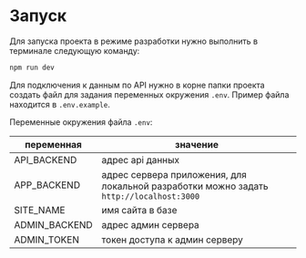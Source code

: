 # Запуск

Для запуска проекта в режиме разработки нужно выполнить в терминале следующую команду:

```bash
npm run dev
```

Для подключения к данным по API нужно в корне папки проекта создать файл для задания переменных окружения `.env`. Пример файла находится в `.env.example`.

Переменные окружения файла `.env`:

| переменная    | значение                                                                                |
| ------------- | --------------------------------------------------------------------------------------- |
| API_BACKEND   | адрес api данных                                                                        |
| APP_BACKEND   | адрес сервера приложения, для локальной разработки можно задать `http://localhost:3000` |
| SITE_NAME     | имя сайта в базе                                                                        |
| ADMIN_BACKEND | адрес админ сервера                                                                     |
| ADMIN_TOKEN   | токен доступа к админ серверу                                                           |
